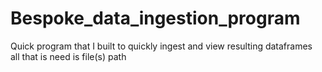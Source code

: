 # Bespoke_data_ingestion_program
Quick program that I built to quickly ingest and view resulting dataframes \
all that is need is file(s) path
